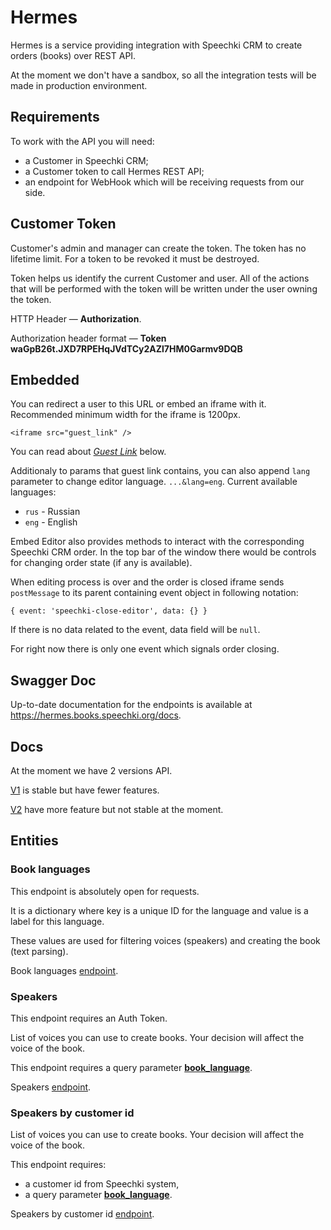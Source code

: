 # Hermes

Hermes is a service providing integration with Speechki CRM to create orders (books) over REST API.

At the moment we don't have a sandbox, so all the integration tests will be made in production environment.


## Requirements

To work with the API you will need:
- a Customer in Speechki CRM;
- a Customer token to call Hermes REST API;
- an endpoint for WebHook which will be receiving requests from our side.


## Customer Token

Customer's admin and manager can create the token. The token has no lifetime limit. For a token to be revoked it must be destroyed.

Token helps us identify the current Customer and user. All of the actions that will be performed with the token will be written under the user owning the token.

HTTP Header — **Authorization**.

Authorization header format — **Token waGpB26t.JXD7RPEHqJVdTCy2AZl7HM0Garmv9DQB**


## Embedded

You can redirect a user to this URL or embed an iframe with it. Recommended minimum width for the iframe is 1200px.

`<iframe src="guest_link" />`

You can read about [*Guest Link*](https://github.com/speechki-book/speechki-open-api/blob/master/hermes/index.md#guest-link) below. 

Additionaly to params that guest link contains, you can also append `lang` parameter to change editor language. `...&lang=eng`.
Current available languages:
* `rus` - Russian
* `eng` - English

Embed Editor also provides methods to interact with the corresponding Speechki CRM order. In the top bar of the window there would be controls for changing order state (if any is available). 

When editing process is over and the order is closed iframe sends `postMessage` to its parent containing event object in following notation: 

`
  { event: 'speechki-close-editor', data: {} }
`

If there is no data related to the event, data field will be `null`.

For right now there is only one event which signals order closing. 

## Swagger Doc

Up-to-date documentation for the endpoints is available at https://hermes.books.speechki.org/docs.


## Docs

At the moment we have 2 versions API.

[V1](https://github.com/speechki-book/speechki-open-api/blob/master/hermes/v2.md) is stable but have fewer features.

[V2](https://github.com/speechki-book/speechki-open-api/blob/master/hermes/v2.md) have more feature but not stable at the moment.


## Entities


### Book languages

This endpoint is absolutely open for requests.

It is a dictionary where key is a unique ID for the language and value is a label for this language.

These values are used for filtering voices (speakers) and creating the book (text parsing).

Book languages [endpoint](https://hermes.books.speechki.org/docs#/speech_settings.v1/get_book_languages_handler_api_v1_speech_settings_languages__get).


### Speakers

This endpoint requires an Auth Token.

List of voices you can use to create books. Your decision will affect the voice of the book.

This endpoint requires a query parameter [**book_language**](https://github.com/speechki-book/speechki-open-api/blob/master/hermes/index.md#book-languages).

Speakers [endpoint](https://hermes.books.speechki.org/docs#/speech_settings.v1/get_speakers_handler_api_v1_speech_settings_speakers__get).


### Speakers by customer id


List of voices you can use to create books. Your decision will affect the voice of the book.

This endpoint requires:
- a customer id from Speechki system,
- a query parameter [**book_language**](https://github.com/speechki-book/speechki-open-api/blob/master/hermes/index.md#book-languages).

Speakers by customer id [endpoint](https://hermes.books.speechki.org/docs#/speech_settings.v1/get_speakers_by_customer_handler_api_v1_speech_settings_speakers_by_customer__customer_id___get).
